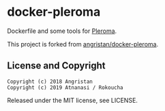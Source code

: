 # docker-pleroma

Dockerfile and some tools for [Pleroma](https://pleroma.social/).

This project is forked from [angristan/docker-pleroma](https://github.com/angristan/docker-pleroma).

## License and Copyright

    Copyright (c) 2018 Angristan
    Copyright (c) 2019 Atnanasi / Rokoucha

Released under the MIT license, see LICENSE.
